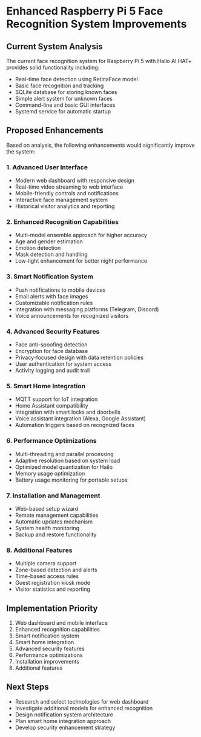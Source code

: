 # Enhanced Raspberry Pi 5 Face Recognition System Improvements

## Current System Analysis

The current face recognition system for Raspberry Pi 5 with Hailo AI HAT+ provides solid functionality including:

- Real-time face detection using RetinaFace model
- Basic face recognition and tracking
- SQLite database for storing known faces
- Simple alert system for unknown faces
- Command-line and basic GUI interfaces
- Systemd service for automatic startup

## Proposed Enhancements

Based on analysis, the following enhancements would significantly improve the system:

### 1. Advanced User Interface
- Modern web dashboard with responsive design
- Real-time video streaming to web interface
- Mobile-friendly controls and notifications
- Interactive face management system
- Historical visitor analytics and reporting

### 2. Enhanced Recognition Capabilities
- Multi-model ensemble approach for higher accuracy
- Age and gender estimation
- Emotion detection
- Mask detection and handling
- Low-light enhancement for better night performance

### 3. Smart Notification System
- Push notifications to mobile devices
- Email alerts with face images
- Customizable notification rules
- Integration with messaging platforms (Telegram, Discord)
- Voice announcements for recognized visitors

### 4. Advanced Security Features
- Face anti-spoofing detection
- Encryption for face database
- Privacy-focused design with data retention policies
- User authentication for system access
- Activity logging and audit trail

### 5. Smart Home Integration
- MQTT support for IoT integration
- Home Assistant compatibility
- Integration with smart locks and doorbells
- Voice assistant integration (Alexa, Google Assistant)
- Automation triggers based on recognized faces

### 6. Performance Optimizations
- Multi-threading and parallel processing
- Adaptive resolution based on system load
- Optimized model quantization for Hailo
- Memory usage optimization
- Battery usage monitoring for portable setups

### 7. Installation and Management
- Web-based setup wizard
- Remote management capabilities
- Automatic updates mechanism
- System health monitoring
- Backup and restore functionality

### 8. Additional Features
- Multiple camera support
- Zone-based detection and alerts
- Time-based access rules
- Guest registration kiosk mode
- Visitor statistics and reporting

## Implementation Priority
1. Web dashboard and mobile interface
2. Enhanced recognition capabilities
3. Smart notification system
4. Smart home integration
5. Advanced security features
6. Performance optimizations
7. Installation improvements
8. Additional features

## Next Steps
- Research and select technologies for web dashboard
- Investigate additional models for enhanced recognition
- Design notification system architecture
- Plan smart home integration approach
- Develop security enhancement strategy
